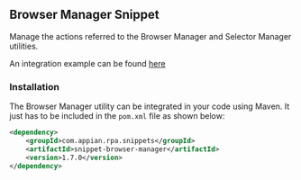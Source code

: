 
## Browser Manager Snippet

Manage the actions referred to the Browser Manager and Selector Manager utilities.

An integration example can be found [here](https://github.com/appianps/ps-plugin-appianrpa-Snippets/tree/master/snippets-examples/robot-snippet-browser-manager) 


### Installation

The Browser Manager utility can be integrated in your code using Maven. It just has to be included in the ```pom.xml``` file as shown below:
```xml
<dependency>
	<groupId>com.appian.rpa.snippets</groupId>
	<artifactId>snippet-browser-manager</artifactId>
	<version>1.7.0</version>
</dependency>
```